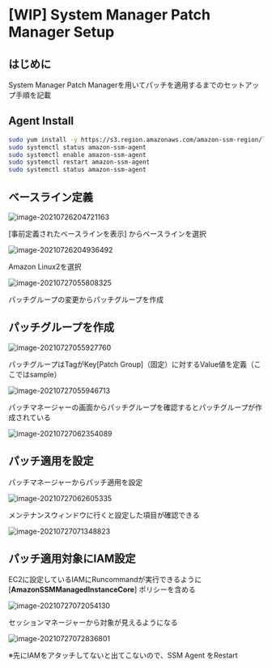 # [WIP] System Manager Patch Manager Setup
## はじめに

System Manager Patch Managerを用いてパッチを適用するまでのセットアップ手順を記載

## Agent Install

```bash
sudo yum install -y https://s3.region.amazonaws.com/amazon-ssm-region/latest/linux_amd64/amazon-ssm-agent.rpm
sudo systemctl status amazon-ssm-agent
sudo systemctl enable amazon-ssm-agent
sudo systemctl restart amazon-ssm-agent
sudo systemctl status amazon-ssm-agent
```

## ベースライン定義

![image-20210726204721163](C:\Users\koichi.tsuyama\AppData\Roaming\Typora\typora-user-images\image-20210726204721163.png)

[事前定義されたベースラインを表示] からベースラインを選択

![image-20210726204936492](C:\Users\koichi.tsuyama\AppData\Roaming\Typora\typora-user-images\image-20210726204936492.png)

Amazon Linux2を選択

![image-20210727055808325](C:\Users\koichi.tsuyama\AppData\Roaming\Typora\typora-user-images\image-20210727055808325.png)

パッチグループの変更からパッチグループを作成

## パッチグループを作成

![image-20210727055927760](C:\Users\koichi.tsuyama\AppData\Roaming\Typora\typora-user-images\image-20210727055927760.png)

パッチグループはTagがKey[Patch Group]（固定）に対するValue値を定義（ここではsample）

![image-20210727055946713](C:\Users\koichi.tsuyama\AppData\Roaming\Typora\typora-user-images\image-20210727055946713.png)

パッチマネージャーの画面からパッチグループを確認するとパッチグループが作成されている

![image-20210727062354089](C:\Users\koichi.tsuyama\AppData\Roaming\Typora\typora-user-images\image-20210727062354089.png)

## パッチ適用を設定

パッチマネージャーからパッチ適用を設定

![image-20210727062605335](C:\Users\koichi.tsuyama\AppData\Roaming\Typora\typora-user-images\image-20210727062605335.png)

メンテナンスウィンドウに行くと設定した項目が確認できる

![image-20210727071348823](C:\Users\koichi.tsuyama\AppData\Roaming\Typora\typora-user-images\image-20210727071348823.png)

## パッチ適用対象にIAM設定

EC2に設定しているIAMにRuncommandが実行できるように[**AmazonSSMManagedInstanceCore**] ポリシーを含める

![image-20210727072054130](C:\Users\koichi.tsuyama\AppData\Roaming\Typora\typora-user-images\image-20210727072054130.png)

セッションマネージャーから対象が見えるようになる

![image-20210727072836801](C:\Users\koichi.tsuyama\AppData\Roaming\Typora\typora-user-images\image-20210727072836801.png)

※先にIAMをアタッチしてないと出てこないので、SSM Agent をRestart